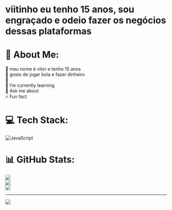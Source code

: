 # viitinho eu tenho 15 anos, sou engraçado e odeio fazer os negócios dessas plataformas
# 💫 About Me:
🔭 meu nome é vitor e tenho 15 anos<br>👯 gosto de jogar bola e fazer dinheiro<br>🤝 <br>🌱 I’m currently learning<br>💬 Ask me about<br>⚡ Fun fact


# 💻 Tech Stack:
![JavaScript](https://img.shields.io/badge/javascript-%23323330.svg?style=for-the-badge&logo=javascript&logoColor=%23F7DF1E)
# 📊 GitHub Stats:
![](https://github-readme-stats.vercel.app/api?username=viitinho&theme=dark&hide_border=false&include_all_commits=false&count_private=false)<br/>
![](https://github-readme-streak-stats.herokuapp.com/?user=viitinho&theme=dark&hide_border=false)<br/>
![](https://github-readme-stats.vercel.app/api/top-langs/?username=viitinho&theme=dark&hide_border=false&include_all_commits=false&count_private=false&layout=compact)

---
[![](https://visitcount.itsvg.in/api?id=viitinho&icon=0&color=0)](https://visitcount.itsvg.in)

<!-- Proudly created with GPRM ( https://gprm.itsvg.in ) -->
